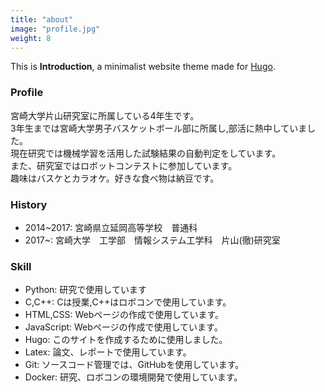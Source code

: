 ```yaml
---
title: "about"
image: "profile.jpg"
weight: 8
---
```


This is **Introduction**, a minimalist website theme made for [Hugo](https://gohugo.io).

### Profile

宮崎大学片山研究室に所属している4年生です。<br>
3年生までは宮崎大学男子バスケットボール部に所属し,部活に熱中していました。<br>
現在研究では機械学習を活用した試験結果の自動判定をしています。<br>
また、研究室ではロボットコンテストに参加しています。<br>
趣味はバスケとカラオケ。好きな食べ物は納豆です。<br>

### History
* 2014~2017:    宮崎県立延岡高等学校　普通科
* 2017~:    宮崎大学　工学部　情報システム工学科　片山(徹)研究室

### Skill
* Python: 研究で使用しています
* C,C++: Cは授業,C++はロボコンで使用しています。
* HTML,CSS: Webページの作成で使用しています。
* JavaScript: Webページの作成で使用しています。
* Hugo: このサイトを作成するために使用しました。
* Latex: 論文、レポートで使用しています。
* Git: ソースコード管理では、GitHubを使用しています。
* Docker: 研究、ロボコンの環境開発で使用しています。